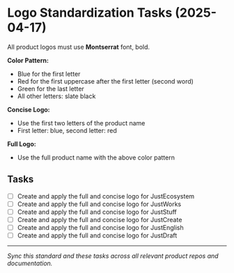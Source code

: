 # Logo Standardization Tasks (2025-04-17)

All product logos must use **Montserrat** font, bold.

**Color Pattern:**
- Blue for the first letter
- Red for the first uppercase after the first letter (second word)
- Green for the last letter
- All other letters: slate black

**Concise Logo:**
- Use the first two letters of the product name
- First letter: blue, second letter: red

**Full Logo:**
- Use the full product name with the above color pattern

## Tasks
- [ ] Create and apply the full and concise logo for JustEcosystem
- [ ] Create and apply the full and concise logo for JustWorks
- [ ] Create and apply the full and concise logo for JustStuff
- [ ] Create and apply the full and concise logo for JustCreate
- [ ] Create and apply the full and concise logo for JustEnglish
- [ ] Create and apply the full and concise logo for JustDraft

---

*Sync this standard and these tasks across all relevant product repos and documentation.*
